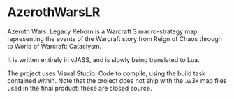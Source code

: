 # AzerothWarsLR
Azeroth Wars: Legacy Reborn is a Warcraft 3 macro-strategy map representing the events of the Warcraft story from Reign of Chaos through to World of Warcraft: Cataclysm.

It is written entirely in vJASS, and is slowly being translated to Lua.

The project uses Visual Studio: Code to compile, using the build task contained within. Note that the project does not ship with the .w3x map files used in the final product; these are closed source. 